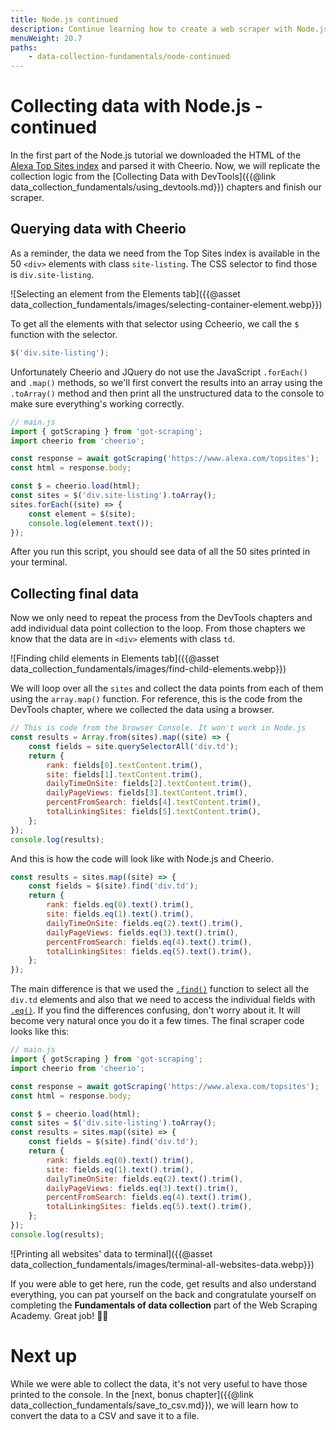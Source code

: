 ```yaml
---
title: Node.js continued
description: Continue learning how to create a web scraper with Node.js and cheerio. Learn how to parse HTML and print results.
menuWeight: 20.7
paths:
    - data-collection-fundamentals/node-continued
---
```


# [](#collecting-data-with-node) Collecting data with Node.js - continued

In the first part of the Node.js tutorial we downloaded the HTML of the [Alexa Top Sites index](https://www.alexa.com/topsites) and parsed it with Cheerio. Now, we will replicate the collection logic from the [Collecting Data with DevTools]({{@link data_collection_fundamentals/using_devtools.md}}) chapters and finish our scraper.

## [](#querying-with-cheerio) Querying data with Cheerio

As a reminder, the data we need from the Top Sites index is available in the 50 `<div>` elements with class `site-listing`. The CSS selector to find those is `div.site-listing`.

![Selecting an element from the Elements tab]({{@asset data_collection_fundamentals/images/selecting-container-element.webp}})

To get all the elements with that selector using Ccheerio, we call the `$` function with the selector.

```js
$('div.site-listing');
```

Unfortunately Cheerio and JQuery do not use the JavaScript `.forEach()` and `.map()` methods, so we'll first convert the results into an array using the `.toArray()` method and then print all the unstructured data to the console to make sure everything's working correctly.

```js
// main.js
import { gotScraping } from 'got-scraping';
import cheerio from 'cheerio';

const response = await gotScraping('https://www.alexa.com/topsites');
const html = response.body;

const $ = cheerio.load(html);
const sites = $('div.site-listing').toArray();
sites.forEach((site) => {
    const element = $(site);
    console.log(element.text());
});
```

After you run this script, you should see data of all the 50 sites printed in your terminal.

## [](#collecting-data) Collecting final data

Now we only need to repeat the process from the DevTools chapters and add individual data point collection to the loop. From those chapters we know that the data are in `<div>` elements with class `td`.

![Finding child elements in Elements tab]({{@asset data_collection_fundamentals/images/find-child-elements.webp}})

We will loop over all the `sites` and collect the data points from each of them using the `array.map()` function. For reference, this is the code from the DevTools chapter, where we collected the data using a browser.

```js
// This is code from the browser Console. It won't work in Node.js
const results = Array.from(sites).map((site) => {
    const fields = site.querySelectorAll('div.td');
    return {
        rank: fields[0].textContent.trim(),
        site: fields[1].textContent.trim(),
        dailyTimeOnSite: fields[2].textContent.trim(),
        dailyPageViews: fields[3].textContent.trim(),
        percentFromSearch: fields[4].textContent.trim(),
        totalLinkingSites: fields[5].textContent.trim(),
    };
});
console.log(results);
```

And this is how the code will look like with Node.js and Cheerio.

```js
const results = sites.map((site) => {
    const fields = $(site).find('div.td');
    return {
        rank: fields.eq(0).text().trim(),
        site: fields.eq(1).text().trim(),
        dailyTimeOnSite: fields.eq(2).text().trim(),
        dailyPageViews: fields.eq(3).text().trim(),
        percentFromSearch: fields.eq(4).text().trim(),
        totalLinkingSites: fields.eq(5).text().trim(),
    };
});
```

The main difference is that we used the [`.find()`](https://api.jquery.com/find/) function to select all the `div.td` elements and also that we need to access the individual fields with [`.eq()`](https://api.jquery.com/eq/). If you find the differences confusing, don't worry about it. It will become very natural once you do it a few times. The final scraper code looks like this:

```js
// main.js
import { gotScraping } from 'got-scraping';
import cheerio from 'cheerio';

const response = await gotScraping('https://www.alexa.com/topsites');
const html = response.body;

const $ = cheerio.load(html);
const sites = $('div.site-listing').toArray();
const results = sites.map((site) => {
    const fields = $(site).find('div.td');
    return {
        rank: fields.eq(0).text().trim(),
        site: fields.eq(1).text().trim(),
        dailyTimeOnSite: fields.eq(2).text().trim(),
        dailyPageViews: fields.eq(3).text().trim(),
        percentFromSearch: fields.eq(4).text().trim(),
        totalLinkingSites: fields.eq(5).text().trim(),
    };
});
console.log(results);
```

![Printing all websites' data to terminal]({{@asset data_collection_fundamentals/images/terminal-all-websites-data.webp}})

If you were able to get here, run the code, get results and also understand everything, you can pat yourself on the back and congratulate yourself on completing the **Fundamentals of data collection** part of the Web Scraping Academy. Great job! 👏🎉

# [](#next) Next up

While we were able to collect the data, it's not very useful to have those printed to the console. In the [next, bonus chapter]({{@link data_collection_fundamentals/save_to_csv.md}}), we will learn how to convert the data to a CSV and save it to a file.
